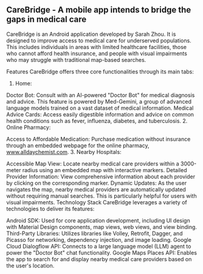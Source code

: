 

## CareBridge - A mobile app intends to bridge the gaps in medical care

CareBridge is an Android application developed by Sarah Zhou. It is designed to improve access to medical care for underserved populations. This includes individuals in areas with limited healthcare facilities, those who cannot afford health insurance, and people with visual impairments who may struggle with traditional map-based searches.

Features
CareBridge offers three core functionalities through its main tabs:

1. Home:

Doctor Bot: Consult with an AI-powered "Doctor Bot" for medical diagnosis and advice. This feature is powered by Med-Gemini, a group of advanced language models trained on a vast dataset of medical information.
Medical Advice Cards: Access easily digestible information and advice on common health conditions such as fever, influenza, diabetes, and tuberculosis.
2. Online Pharmacy:

Access to Affordable Medication: Purchase medication without insurance through an embedded webpage for the online pharmacy, www.alldaychemist.com.
3. Nearby Hospitals:

Accessible Map View: Locate nearby medical care providers within a 3000-meter radius using an embedded map with interactive markers.
Detailed Provider Information: View comprehensive information about each provider by clicking on the corresponding marker.
Dynamic Updates: As the user navigates the map, nearby medical providers are automatically updated without requiring manual searches. This is particularly helpful for users with visual impairments.
Technology Stack
CareBridge leverages a variety of technologies to deliver its features:

Android SDK: Used for core application development, including UI design with Material Design components, map views, web views, and view binding.
Third-Party Libraries: Utilizes libraries like Volley, Retrofit, Dagger, and Picasso for networking, dependency injection, and image loading.
Google Cloud Dialogflow API: Connects to a large language model (LLM) agent to power the "Doctor Bot" chat functionality.
Google Maps Places API: Enables the app to search for and display nearby medical care providers based on the user's location.

